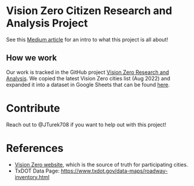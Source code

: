 # Vision Zero Citizen Research and Analysis Project
See this [Medium article](https://jackturek.medium.com/vision-zero-is-a-great-idea-can-it-work-in-the-us-part-1-6075ef45914d) for an intro to what this project is all about!

## How we work
Our work is tracked in the GitHub project [Vision Zero Research and Analysis](https://github.com/users/JTurek708/projects/2/views/1). We copied the latest Vision Zero cities list (Aug 2022) and expanded it into a dataset in Google Sheets that can be found [here](https://docs.google.com/spreadsheets/d/1_NtzL4gpi_JaPgO0PwGO87RV7Ex_6HZw7PwTuMMzp9c/edit#gid=0).

# Contribute 
Reach out to @JTurek708 if you want to help out with this project!

# References 
- [Vision Zero website](https://visionzeronetwork.org/resources/vision-zero-communities/), which is the source of truth for participating cities.
- TxDOT Data Page: https://www.txdot.gov/data-maps/roadway-inventory.html
